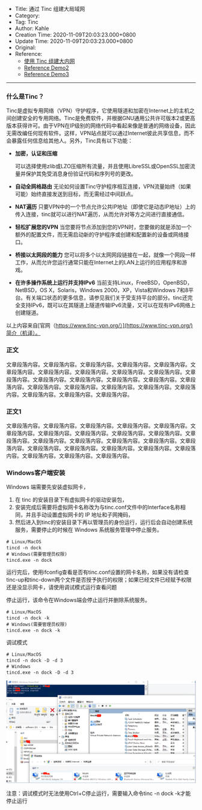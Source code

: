 - Title: 通过 Tinc 组建大局域网
- Category:
- Tag: Tinc
- Author: Kahle
- Creation Time: 2020-11-09T20:03:23.000+0800
- Update Time: 2020-11-09T20:03:23.000+0800
- Original:
- Reference:
  - [使用 Tinc 组建大内网](https://zimiao.moe/posts/53555/)
  - [Reference Demo2](https://github.com/kahlkn)
  - [Reference Demo3](https://github.com/kahlkn)

---

### 什么是Tinc？

Tinc是虚拟专用网络（VPN）守护程序，它使用隧道和加密在Internet上的主机之间创建安全的专用网络。Tinc是免费软件，并根据GNU通用公共许可版本2或更高版本获得许可。由于VPN在IP级别的网络代码中看起来像是普通的网络设备，因此无需改编任何现有软件。这样，VPN站点就可以通过Internet彼此共享信息，而不会暴露任何信息给其他人。另外，Tinc具有以下功能：

- **加密，认证和压缩**

  可以选择使用zlib或LZO压缩所有流量，并且使用LibreSSL或OpenSSL加密流量并保护其免受消息身份验证代码和序列号的更改。

- **自动全网格路由**
  无论如何设置Tinc守护程序相互连接，VPN流量始终（如果可能）始终直接发送到目标，而无需经过中间跃点。

- **NAT遍历**
  只要VPN中的一个节点允许公共IP地址（即使它是动态IP地址）上的传入连接，tinc就可以进行NAT遍历，从而允许对等方之间进行直接通信。

- **轻松扩展您的VPN**
  当您要将节点添加到您的VPN时，您要做的就是添加一个额外的配置文件，而无需启动新的守护程序或创建和配置新的设备或网络接口。

- **桥接以太网段的能力**
  您可以将多个以太网网段链接在一起，就像一个网段一样工作，从而允许您运行通常只能在Internet上的LAN上运行的应用程序和游戏。

- **在许多操作系统上运行并支持IPv6**
  当前支持Linux，FreeBSD，OpenBSD，NetBSD，OS X，Solaris，Windows 2000，XP，Vista和Windows 7和8平台。有关端口状态的更多信息，请参见我们关于受支持平台的部分。tinc还完全支持IPv6，既可以在其隧道上隧道传输IPv6流量，又可以在现有IPv6网络上创建隧道。

以上内容来自[官网（https://www.tinc-vpn.org/）](https://www.tinc-vpn.org/)简介（机译）。




### 正文

文章段落内容。文章段落内容。文章段落内容。文章段落内容。文章段落内容。文章段落内容。文章段落内容。文章段落内容。文章段落内容。文章段落内容。文章段落内容。文章段落内容。文章段落内容。文章段落内容。文章段落内容。文章段落内容。文章段落内容。文章段落内容。文章段落内容。文章段落内容。文章段落内容。文章段落内容。文章段落内容。文章段落内容。


### 正文1

文章段落内容。文章段落内容。文章段落内容。文章段落内容。文章段落内容。文章段落内容。文章段落内容。文章段落内容。文章段落内容。文章段落内容。文章段落内容。文章段落内容。文章段落内容。文章段落内容。文章段落内容。文章段落内容。文章段落内容。文章段落内容。文章段落内容。文章段落内容。文章段落内容。文章段落内容。文章段落内容。文章段落内容。

### Windows客户端安装

Windows 端需要先安装虚拟网卡，

1. 在 tinc 的安装目录下有虚拟网卡的驱动安装包，
2. 安装完成后需要将虚拟网卡名称改为与tinc.conf文件中的Interface名称相同，并且手动设置虚拟网卡的 IP 地址和子网掩码，
3. 然后进入到tinc的安装目录下再以管理员的身份运行，运行后会自动创建系统服务，需要停止的时候在 Windows 系统服务管理中停止服务。

```
# Linux/MacOS
tincd -n dock
# Windows(需要管理员权限)
tincd.exe -n dock
```

运行完后，使用ifconfig查看是否有tinc.conf设置的网卡名称，如果没有请检查tinc-up和tinc-down两个文件是否授予执行的权限；如果已经文件已经赋予权限还是没显示网卡，请使用调试模式运行查看问题

停止运行，该命令在Windows端会停止运行并删除系统服务。

```
# Linux/MacOS
tincd -n dock -k
# Windows(需要管理员权限)
tincd.exe -n dock -k
```

调试模式

```
# Linux/MacOS
tincd -n dock -D -d 3
# Windows
tincd.exe -n dock -D -d 3
```



![Windows 下 Tinc 服务注册和启动](通过Tinc组建大局域网.assets/Windows下Tinc服务注册和启动.png)



注意：调试模式时无法使用Ctrl+C停止运行，需要输入命令tinc -n dock -k才能停止运行